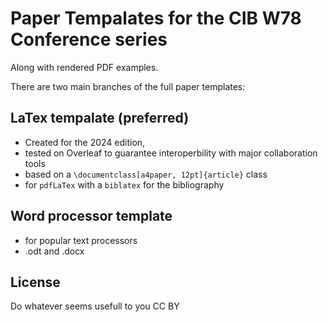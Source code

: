 # Paper Tempalates for the CIB W78 Conference series

Along with rendered PDF examples.



There are two main branches of the full paper templates:
## LaTex tempalate (preferred)
- Created for the 2024 edition, 
- tested on Overleaf to guarantee interoperbility with major collaboration tools
- based on a `\documentclass[a4paper, 12pt]{article}` class
- for `pdfLaTex` with a `biblatex` for the bibliography

## Word processor template
- for popular text processors
- .odt and .docx

## License
Do whatever seems usefull to you CC BY

